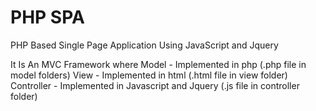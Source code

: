 # PHP SPA
PHP Based Single Page Application Using JavaScript and Jquery

It Is An MVC Framework where 
Model - Implemented in php (.php file in model folders)
View - Implemented in html (.html file in view folder)
Controller - Implemented in Javascript and Jquery (.js file in controller folder)